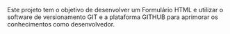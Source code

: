 Este projeto tem o objetivo de desenvolver um Formulário HTML e utilizar o software de versionamento GIT e a plataforma GITHUB para aprimorar os conhecimentos como desenvolvedor.